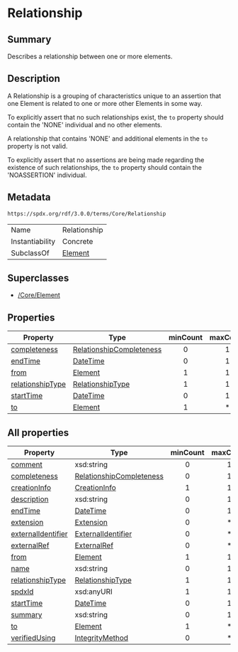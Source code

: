 <!-- Automatically generated by spec-parser v2.3.0 on 2024-07-29T18:25:30.305944+00:00 -->
<!-- SPDX-License-Identifier: Community-Spec-1.0 -->

# Relationship

## Summary

Describes a relationship between one or more elements.


## Description

A Relationship is a grouping of characteristics unique to an assertion
that one Element is related to one or more other Elements in some way.

To explicitly assert that no such relationships exist, the `to` property
should contain the 'NONE' individual and no other elements.

A relationship that contains 'NONE' and additional elements in the `to`
property is not valid.

To explicitly assert that no assertions are being made regarding the
existence of such relationships, the `to` property should contain the
'NOASSERTION' individual.


## Metadata

`https://spdx.org/rdf/3.0.0/terms/Core/Relationship`


| | |
|---|---|
| Name | Relationship |
| Instantiability | Concrete |
| SubclassOf | [Element](../Classes/Element.md) |


## Superclasses

* [/Core/Element](../../Core/Classes/Element.md)




## Properties

| Property | Type | minCount | maxCount |
|---|---|:---:|:---:|
| [completeness](../Properties/completeness.md) | [RelationshipCompleteness](../Vocabularies/RelationshipCompleteness.md) | 0 | 1 |
| [endTime](../Properties/endTime.md) | [DateTime](../Datatypes/DateTime.md) | 0 | 1 |
| [from](../Properties/from.md) | [Element](../Classes/Element.md) | 1 | 1 |
| [relationshipType](../Properties/relationshipType.md) | [RelationshipType](../Vocabularies/RelationshipType.md) | 1 | 1 |
| [startTime](../Properties/startTime.md) | [DateTime](../Datatypes/DateTime.md) | 0 | 1 |
| [to](../Properties/to.md) | [Element](../Classes/Element.md) | 1 | * |



## All properties

| Property | Type | minCount | maxCount |
|---|---|:---:|:---:|
| [comment](../../Core/Properties/comment.md) | xsd:string | 0 | 1 |
| [completeness](../../Core/Properties/completeness.md) | [RelationshipCompleteness](../../Core/Vocabularies/RelationshipCompleteness.md) | 0 | 1 |
| [creationInfo](../../Core/Properties/creationInfo.md) | [CreationInfo](../../Core/Classes/CreationInfo.md) | 1 | 1 |
| [description](../../Core/Properties/description.md) | xsd:string | 0 | 1 |
| [endTime](../../Core/Properties/endTime.md) | [DateTime](../../Core/Datatypes/DateTime.md) | 0 | 1 |
| [extension](../../Core/Properties/extension.md) | [Extension](../../Extension/Classes/Extension.md) | 0 | * |
| [externalIdentifier](../../Core/Properties/externalIdentifier.md) | [ExternalIdentifier](../../Core/Classes/ExternalIdentifier.md) | 0 | * |
| [externalRef](../../Core/Properties/externalRef.md) | [ExternalRef](../../Core/Classes/ExternalRef.md) | 0 | * |
| [from](../../Core/Properties/from.md) | [Element](../../Core/Classes/Element.md) | 1 | 1 |
| [name](../../Core/Properties/name.md) | xsd:string | 0 | 1 |
| [relationshipType](../../Core/Properties/relationshipType.md) | [RelationshipType](../../Core/Vocabularies/RelationshipType.md) | 1 | 1 |
| [spdxId](../../Core/Properties/spdxId.md) | xsd:anyURI | 1 | 1 |
| [startTime](../../Core/Properties/startTime.md) | [DateTime](../../Core/Datatypes/DateTime.md) | 0 | 1 |
| [summary](../../Core/Properties/summary.md) | xsd:string | 0 | 1 |
| [to](../../Core/Properties/to.md) | [Element](../../Core/Classes/Element.md) | 1 | * |
| [verifiedUsing](../../Core/Properties/verifiedUsing.md) | [IntegrityMethod](../../Core/Classes/IntegrityMethod.md) | 0 | * |



